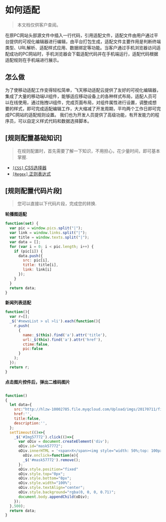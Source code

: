 # 如何适配
> 本文档仅供客户查阅。

在原PC网站头部源文件中插入一行代码，引用适配文件，适配文件由用户通过平台提供的可视化编辑器进行编辑，由平台打包生成，适配文件主要作用是判断终端类型、URL解析、适配样式应用、数据绑定等功能。当客户通过手机浏览器访问适配成功的PC网站时，手机浏览器会下载适配代码并在手机端运行，适配代码根据适配规则在手机端进行展示。

## 怎么做
为了使移动适配工作变得轻松简单，飞天移动适配云提供了友好的可视化编辑器，集成了大量的移动端UI组件，能够适应移动设备上的各种样式布局，适配人员可以在线使用，通过拖拽UI组件，完成页面布局，对组件属性进行设置，调整成想要的样式，即可完成适配编辑工作，大大缩减了开发周期，平均两个工作日即可完成PC网站的适配规则设置。
我们也为开发人员提供了高级功能，有开发能力的程序员，可以自定义样式代码和数据选择脚本。


## [规则配置基础知识]

> 在规则配置时，首先需要了解一下知识，不用担心，花少量时间，即可基本掌握.

* [`[CSS]` CSS选择器](/sections/css.md#类型判断)
* [`[Regex]` 正则表达式](/sections/regex.md#作用域)


## [规则配置代码片段]
> 您可以直接以下代码片段，完成您的转换.

**轮播图适配**
```javascript
function(set) {
  var pic = window.pics.split("|");
  var link = window.links.split("|");
  var title = window.texts.split("|");
  var data = [];
  for (var i = 0; i < pic.length; i++) {
    if (pic[i]) {
      data.push({
        src: pic[i],
        title: title[i],
        link: link[i]
      });
    }
  }
  return data;
}
```

**新闻列表适配**
```javascript
function(){
  var r=[];
  _$('#newsList > ul >li').each(function(){
    r.push(
      {
        name:_$(this).find('a').attr('title'),
        url:_$(this).find('a').attr('href'),
        ctime:false,
        pic:false
      }
    );
  });
  return r;
}
```

**点击图片控件后，弹出二维码图片**
```javascript

function()
{
  let data={
    src:"http://hlzw-10002785.file.myqcloud.com/Upload/imgs/20170711/file_5964998eded45.png",
    href:'',
    title:false,
    description:'',
  };
  setTimeout(()=>{
    _$('#Img57772').click(()=>{
      var oDiv = document.createElement('div');
      oDiv.id="mask57772";
      oDiv.innerHTML = '<span>X</span><img style="width: 50%;top: 100px;position: relative;display: block;margin: auto;" src="http://www.gzgov.gov.cn/images/E01201E6-6A96-409A-99D0-35520E0C4B35.png"/>';
     	oDiv.onclick=function(e){
      	_$('#mask57772').remove();
      };
      oDiv.style.position="fixed"
      oDiv.style.top="0px";
      oDiv.style.bottom="0px";
      oDiv.style.width="100%";
      oDiv.style.textAlign="center";
      oDiv.style.background="rgba(0, 0, 0, 0.71)";
      document.body.appendChild(oDiv);
    });
  },500);
  return data;
}
```
